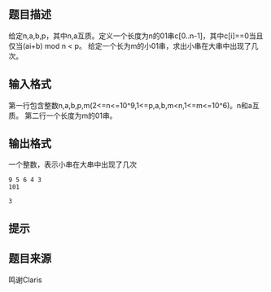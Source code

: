 


## 题目描述
给定n,a,b,p，其中n,a互质。定义一个长度为n的01串c[0..n-1]，其中c[i]==0当且仅当(ai+b) mod n < p。
给定一个长为m的小01串，求出小串在大串中出现了几次。
## 输入格式
第一行包含整数n,a,b,p,m(2<=n<=10^9,1<=p,a,b,m<n,1<=m<=10^6)。n和a互质。
第二行一个长度为m的01串。
## 输出格式
一个整数，表示小串在大串中出现了几次

```input1
9 5 6 4 3
101

```
```output1
3
```

## 提示
## 题目来源
鸣谢Claris


